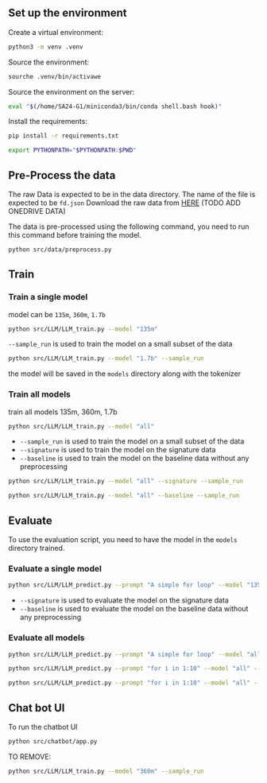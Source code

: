 


## Set up the environment
Create a virtual environment:

```bash
python3 -m venv .venv
```

Source the environment:
```bash
sourche .venv/bin/activawe
```

Source the environment on the server:
```bash
eval "$(/home/SA24-G1/miniconda3/bin/conda shell.bash hook)"
```


Install the requirements:
```bash
pip install -r requirements.txt
```

```bash
export PYTHONPATH="$PYTHONPATH:$PWD"
```
## Pre-Process the data 
The raw Data is expected to be in the data directory. The name of the file is expected to be `fd.json`
Download the raw data from [HERE](https://drive.proton.me/urls/MZMDKRAXM0#DPBSHmy8ATHp)
(TODO ADD ONEDRIVE DATA)

The data is pre-processed using the following command, you need to run this command before training the model.
```bash
python src/data/preprocess.py
```

## Train

### Train a single model

model can be `135m`, `360m`, `1.7b`

```BASH 
python src/LLM/LLM_train.py --model "135m" 
```

`--sample_run` is used to train the model on a small subset of the data
```bash 
python src/LLM/LLM_train.py --model "1.7b" --sample_run
```

the model will be saved in the `models` directory along with the tokenizer 


### Train all models
train all models 135m, 360m, 1.7b

```bash
python src/LLM/LLM_train.py --model "all" 
```

- `--sample_run` is used to train the model on a small subset of the data
- `--signature` is used to train the model on the signature data
- `--baseline` is used to train the model on the baseline data without any preprocessing

```bash
python src/LLM/LLM_train.py --model "all" --signature --sample_run
```
```bash 
python src/LLM/LLM_train.py --model "all" --baseline --sample_run
```

## Evaluate
To use the evaluation script, you need to have the model in the `models` directory trained. 

### Evaluate a single model

```bash
python src/LLM/LLM_predict.py --prompt "A simple for loop" --model "135m"
```
- `--signature` is used to evaluate the model on the signature data
- `--baseline` is used to evaluate the model on the baseline data without any preprocessing

### Evaluate all models

```bash
python src/LLM/LLM_predict.py --prompt "A simple for loop" --model "all"
```

```bash 
python src/LLM/LLM_predict.py --prompt "for i in 1:10" --model "all" --signature
```

```bash
python src/LLM/LLM_predict.py --prompt "for i in 1:10" --model "all" --baseline
```

## Chat bot UI
To run the chatbot UI

```bash
python src/chatbot/app.py
```
TO REMOVE: 

```bash 
python src/LLM/LLM_train.py --model "360m" --sample_run
```